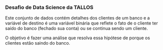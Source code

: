 ### Desafio de Data Science da TALLOS

Este conjunto de dados contém detalhes dos clientes de um banco e a variável de destino é uma variável binária que reflete o fato de o cliente ter saído do banco (fechado sua conta) ou se continua sendo um cliente.

O objetivo é fazer uma análise que resolva essa hipótese de porque os clientes estão saindo do banco.
